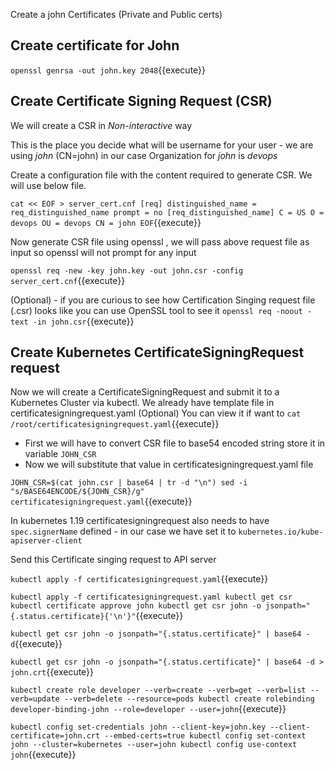 Create a john Certificates (Private and Public certs)

## Create certificate for John

`openssl genrsa -out john.key 2048`{{execute}}

## Create Certificate Signing Request (CSR)

We will create a CSR in *Non-interactive* way

This is the place you decide what will be username for your user - we are using *john* (CN=john) in our case
Organization for *john* is *devops* 

Create a configuration file with the content required to generate CSR. We will use below file.

`
cat << EOF > server_cert.cnf
[req]
distinguished_name = req_distinguished_name
prompt = no
[req_distinguished_name]
C = US
O = devops
OU = devops
CN = john
EOF
`{{execute}}

Now generate CSR file using openssl , we will pass above request file as input so openssl will not prompt for any input

`
openssl req -new -key john.key -out john.csr -config server_cert.cnf
`{{execute}}

(Optional) - if you are curious to see how Certification Singing request file (.csr) looks like you can use OpenSSL tool to see it 
`openssl req -noout -text -in john.csr`{{execute}}

## Create Kubernetes CertificateSigningRequest request

Now we will create a CertificateSigningRequest and submit it to a Kubernetes Cluster via kubectl. We already have template file in certificatesigningrequest.yaml 
(Optional) You can view it if want to `cat /root/certificatesigningrequest.yaml`{{execute}}

- First we will have to convert CSR file to base54 encoded string store it in variable `JOHN_CSR`
- Now we will substitute that value in certificatesigningrequest.yaml file 

`
JOHN_CSR=$(cat john.csr | base64 | tr -d "\n")
sed -i "s/BASE64ENCODE/${JOHN_CSR}/g" certificatesigningrequest.yaml
`{{execute}}

In kubernetes 1.19 certificatesigningrequest also needs to have `spec.signerName` defined - in our case we have set it to `kubernetes.io/kube-apiserver-client`

Send this Certificate singing request to API server 

`kubectl apply -f certificatesigningrequest.yaml`{{execute}} 

`
kubectl apply -f certificatesigningrequest.yaml
kubectl get csr
kubectl certificate approve john
kubectl get csr john -o jsonpath="{.status.certificate}{'\n'}"
`{{execute}}

`
kubectl get csr john -o jsonpath="{.status.certificate}" | base64 -d
`{{execute}}

`
kubectl get csr john -o jsonpath="{.status.certificate}" | base64 -d > john.crt
`{{execute}}

`
kubectl create role developer --verb=create --verb=get --verb=list --verb=update --verb=delete --resource=pods
kubectl create rolebinding developer-binding-john --role=developer --user=john
`{{execute}}

`
kubectl config set-credentials john --client-key=john.key --client-certificate=john.crt --embed-certs=true
kubectl config set-context john --cluster=kubernetes --user=john
kubectl config use-context john
`{{execute}}
